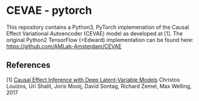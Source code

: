 # CEVAE - pytorch
This repository contains a Python3, PyTorch implemenation of the Causal Effect Variational 
Autoencoder (CEVAE) model as developed at [1]. The original Python2 TensorFlow (+Edward) implementation can be found here: 
https://github.com/AMLab-Amsterdam/CEVAE



References
---
[1] [Causal Effect Inference with Deep Latent-Variable Models](https://arxiv.org/abs/1705.08821)
Christos Louizos, Uri Shalit, Joris Mooij, David Sontag, Richard Zemel, Max Welling, 2017


